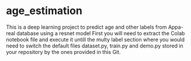 # age_estimation
This is a deep learning project to predict age and other labels from Appa-real database using a resnet model
First you will need to extract the Colab notebook file and execute it untill the multy label section where you would need to switch the default files dataset.py, train.py and demo.py stored in your repository by the ones provided in this Git.
